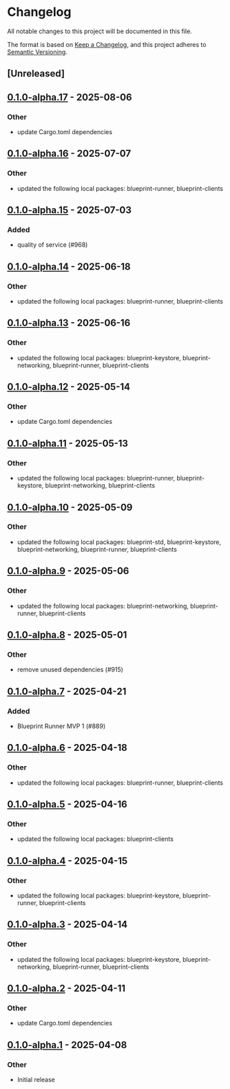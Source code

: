 # Changelog

All notable changes to this project will be documented in this file.

The format is based on [Keep a Changelog](https://keepachangelog.com/en/1.0.0/),
and this project adheres to [Semantic Versioning](https://semver.org/spec/v2.0.0.html).

## [Unreleased]

## [0.1.0-alpha.17](https://github.com/tangle-network/blueprint/compare/blueprint-contexts-v0.1.0-alpha.16...blueprint-contexts-v0.1.0-alpha.17) - 2025-08-06

### Other

- update Cargo.toml dependencies

## [0.1.0-alpha.16](https://github.com/tangle-network/blueprint/compare/blueprint-contexts-v0.1.0-alpha.15...blueprint-contexts-v0.1.0-alpha.16) - 2025-07-07

### Other

- updated the following local packages: blueprint-runner, blueprint-clients

## [0.1.0-alpha.15](https://github.com/tangle-network/blueprint/compare/blueprint-contexts-v0.1.0-alpha.14...blueprint-contexts-v0.1.0-alpha.15) - 2025-07-03

### Added

- quality of service (#968)

## [0.1.0-alpha.14](https://github.com/tangle-network/blueprint/compare/blueprint-contexts-v0.1.0-alpha.13...blueprint-contexts-v0.1.0-alpha.14) - 2025-06-18

### Other

- updated the following local packages: blueprint-runner, blueprint-clients

## [0.1.0-alpha.13](https://github.com/tangle-network/blueprint/compare/blueprint-contexts-v0.1.0-alpha.12...blueprint-contexts-v0.1.0-alpha.13) - 2025-06-16

### Other

- updated the following local packages: blueprint-keystore, blueprint-networking, blueprint-runner, blueprint-clients

## [0.1.0-alpha.12](https://github.com/tangle-network/blueprint/compare/blueprint-contexts-v0.1.0-alpha.11...blueprint-contexts-v0.1.0-alpha.12) - 2025-05-14

### Other

- update Cargo.toml dependencies

## [0.1.0-alpha.11](https://github.com/tangle-network/blueprint/compare/blueprint-contexts-v0.1.0-alpha.10...blueprint-contexts-v0.1.0-alpha.11) - 2025-05-13

### Other

- updated the following local packages: blueprint-runner, blueprint-keystore, blueprint-networking, blueprint-clients

## [0.1.0-alpha.10](https://github.com/tangle-network/blueprint/compare/blueprint-contexts-v0.1.0-alpha.9...blueprint-contexts-v0.1.0-alpha.10) - 2025-05-09

### Other

- updated the following local packages: blueprint-std, blueprint-keystore, blueprint-networking, blueprint-runner, blueprint-clients

## [0.1.0-alpha.9](https://github.com/tangle-network/blueprint/compare/blueprint-contexts-v0.1.0-alpha.8...blueprint-contexts-v0.1.0-alpha.9) - 2025-05-06

### Other

- updated the following local packages: blueprint-networking, blueprint-runner, blueprint-clients

## [0.1.0-alpha.8](https://github.com/tangle-network/blueprint/compare/blueprint-contexts-v0.1.0-alpha.7...blueprint-contexts-v0.1.0-alpha.8) - 2025-05-01

### Other

- remove unused dependencies (#915)

## [0.1.0-alpha.7](https://github.com/tangle-network/blueprint/compare/blueprint-contexts-v0.1.0-alpha.6...blueprint-contexts-v0.1.0-alpha.7) - 2025-04-21

### Added

- Blueprint Runner MVP 1 (#889)

## [0.1.0-alpha.6](https://github.com/tangle-network/blueprint/compare/blueprint-contexts-v0.1.0-alpha.5...blueprint-contexts-v0.1.0-alpha.6) - 2025-04-18

### Other

- updated the following local packages: blueprint-runner, blueprint-clients

## [0.1.0-alpha.5](https://github.com/tangle-network/blueprint/compare/blueprint-contexts-v0.1.0-alpha.4...blueprint-contexts-v0.1.0-alpha.5) - 2025-04-16

### Other

- updated the following local packages: blueprint-clients

## [0.1.0-alpha.4](https://github.com/tangle-network/blueprint/compare/blueprint-contexts-v0.1.0-alpha.3...blueprint-contexts-v0.1.0-alpha.4) - 2025-04-15

### Other

- updated the following local packages: blueprint-keystore, blueprint-runner, blueprint-clients

## [0.1.0-alpha.3](https://github.com/tangle-network/blueprint/compare/blueprint-contexts-v0.1.0-alpha.2...blueprint-contexts-v0.1.0-alpha.3) - 2025-04-14

### Other

- updated the following local packages: blueprint-keystore, blueprint-networking, blueprint-runner, blueprint-clients

## [0.1.0-alpha.2](https://github.com/tangle-network/blueprint/compare/blueprint-contexts-v0.1.0-alpha.1...blueprint-contexts-v0.1.0-alpha.2) - 2025-04-11

### Other

- update Cargo.toml dependencies

## [0.1.0-alpha.1](https://github.com/tangle-network/blueprint/releases/tag/blueprint-contexts-v0.1.0-alpha.1) - 2025-04-08

### Other

- Initial release
